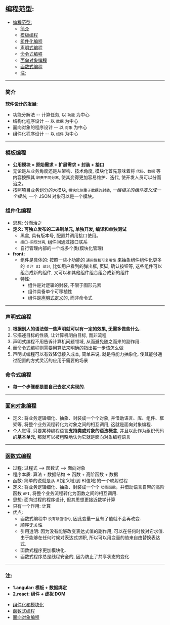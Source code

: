 ## 编程范型:

- [编程范型:](#编程范型)
  - [简介](#简介)
  - [模板编程](#模板编程)
  - [组件化编程](#组件化编程)
  - [声明式编程](#声明式编程)
  - [命令式编程](#命令式编程)
  - [面向对象编程](#面向对象编程)
  - [函数式编程](#函数式编程)
  - [注:](#注)

---

### 简介

**软件设计的发展:**

- 功能分解法 -- 计算任务, 以 `功能` 为中心
- 结构化程序设计 -- 以 `数据` 为中心
- 面向对象的程序设计 -- 以 `对象` 为中心
- 组件化程序设计 -- 以 `组件` 为中心

---

### 模板编程

- **公用模块 = 原始需求 + 扩展需求 + 封装 + 接口**
- 无论是从业务角度还是从架构、技术角度, 模块化首先意味着将 `代码、数据` 等内容按照其 `职责不同分离`, 使其变得更加容易维护、迭代, 使开发人员可以分而治之。
- 按照项目业务划分的大模块, `模块化侧重于数据的封装`, _一组相关的组件定义成一个模块_, 一个 JSON 对象可以是一个模块。

### 组件化编程

- 思想: 分而治之
- **定义: 可独立发布的二进制单元, 单独开发, 编译和单独测试**
  - 黑盒, 具有版本号, 配置并调用接口使用。
  - `接口-实现分离`, 组件间通过接口联系
  - 自行管理内部的一个或多个类(模块化管理)
- **front:**
  - 组件是具体的: 按照一些小功能的 `通用性和可复用性` 来抽象组件组件化更多的 `关注 UI 部分`, 比如用户看到的弹出框, 页脚, 确认按钮等, 这些组件可以组合成新的组件, 又可以和其他组件组合组合成新的组件
  - 特性:
    - 组件是对逻辑的封装, 不限于图形元素
    - 组件具备单个可移植性
    - 组件是[声明式定义](#声明式编程)的, 而非命令式

---

### 声明式编程

1. **根据别人的语法做一些声明就可以有一定的效果, 无需多做些什么.**
2. 它描述目标的性质, 让计算机明白目标, 而非流程
3. 声明式编程不用告诉计算机问题领域, 从而避免随之而来的副作用.
4. 而命令式编程则需要用算法来明确的指出每一步该怎么做
5. 声明式编程可以有效降低接入成本, 简单来说, 就是将能力抽象化, 使其能够通过配置的方式灵活的应用于需要的场景

### 命令式编程

- **每一个步骤都是要自己去定义实现的.**

---

### [面向对象编程](https://www.cnblogs.com/zhenw/p/6160931.html)

- 定义: 将业务逻辑细化、抽象、封装成一个个对象, 并借助语言、库、组件、框架等, 将整个业务流程转化为对象之间的相互调用, 这就是面向对象编程.
- 个人觉得, 只要某种编程语言**支持类或对象的语法概念**, 并且以此作为组织代码的**基本单元**, 那就可以被粗略地认为它就是面向对象编程语言

---

### [函数式编程](https://www.jianshu.com/p/d59fa2ef0d78)

- 过程: 过程式 --> 函数式 --> 面向对象
- 程序本质: 算法 + 数据结构 -> 函数 + 高阶函数 + 数据
- 函数: 简单的说就是从 A(定义域)到 B(值域)的一个映射过程
- 定义: 将业务逻辑细化、抽象、封装成一个个 `功能函数`，并借助语言自带的高阶函数 `API`, 将整个业务流程转化为函数之间的相互调用.
- 思想: 面向过程的程序设计, 但其思想更接近数学计算
- 只有一个作用: 计算
- 优点:
  - 函数式编程中 `没有赋值语句`, 因此变量一旦有了值就不会再改变.
  - 顺序无关性
  - 引用透明: 因为没有能够改变表达式值的副作用, 可以在任何时候对它求值. 由于能够在任何时候对表达式求职, 所以可以用变量的值来自由替换表达式.
  - 函数式程序更加模块化.
  - 函数式程序总是线程安全的, 因为防止了共享状态的变化.

---

### 注:

- **1.angular: 模板 + 数据绑定<br/>**
- **2.react: 组件 + 虚拟 DOM<br/>**

* [组件化和模块化](https://www.jianshu.com/p/a7df83270a8b)
* [函数式编程](https://www.jianshu.com/p/d59fa2ef0d78)
* [面向对象编程](https://www.cnblogs.com/zhenw/p/6160931.html)
